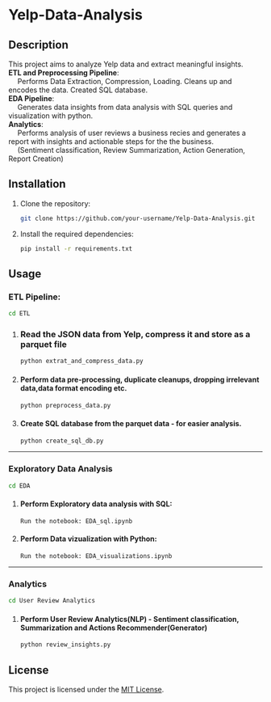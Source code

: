 # Yelp-Data-Analysis

## Description
This project aims to analyze Yelp data and extract meaningful insights.   
**ETL and Preprocessing Pipeline**:  
&emsp; Performs Data Extraction, Compression, Loading. Cleans up and encodes the data. Created SQL database.  
**EDA Pipeline**:   
&emsp; Generates data insights from data analysis with SQL queries and visualization with python.  
**Analytics**:   
&emsp; Performs analysis of user reviews a business recies and generates a report with insights and actionable steps for the the business.  
&emsp;    (Sentiment classification, Review Summarization, Action Generation, Report Creation)  

## Installation
1. Clone the repository:
    ```bash
    git clone https://github.com/your-username/Yelp-Data-Analysis.git
    ```
2. Install the required dependencies:
    ```bash
    pip install -r requirements.txt
    ```

## Usage
### ETL Pipeline:
```bash
cd ETL
```    
1. ### Read the JSON data from Yelp, compress it and store as a parquet file
    ```bash
    python extrat_and_compress_data.py
    ```
2. #### Perform data pre-processing, duplicate cleanups, dropping irrelevant data,data format encoding etc. 
    ```bash
    python preprocess_data.py
    ```
3. #### Create SQL database from the parquet data - for easier analysis.
    ```bash
    python create_sql_db.py
    ```
---------------------------------------------------------------------------------------------------
### Exploratory Data Analysis 
```bash
cd EDA
```
1. #### Perform Exploratory data analysis with SQL:
   ```
   Run the notebook: EDA_sql.ipynb
   ```
2. #### Perform Data vizualization with Python:
   ```
   Run the notebook: EDA_visualizations.ipynb
   ```
---------------------------------------------------------------------------------------------------
### Analytics 
```bash
cd User Review Analytics
```
1. #### Perform User Review Analytics(NLP) - Sentiment classification, Summarization and Actions Recommender(Generator)    
    ```bash
    python review_insights.py
    ```

## License
This project is licensed under the [MIT License](LICENSE).

